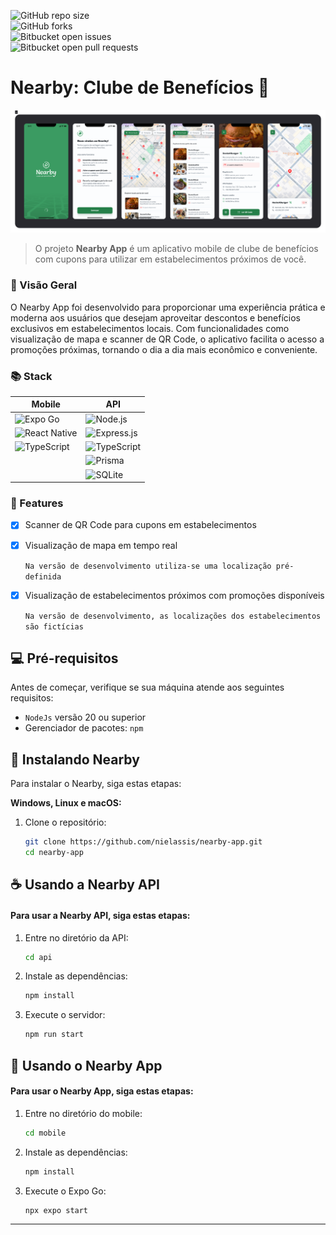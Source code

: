 ![GitHub repo size](https://img.shields.io/github/repo-size/nielassis/nearby-app?style=for-the-badge)  
![GitHub forks](https://img.shields.io/github/forks/nielassis/nearby-app?style=for-the-badge)  
![Bitbucket open issues](https://img.shields.io/bitbucket/issues/nielassis/nearby-app?style=for-the-badge)  
![Bitbucket open pull requests](https://img.shields.io/bitbucket/pr-raw/nielassis/nearby-app?style=for-the-badge)

# Nearby: Clube de Benefícios 📌

<img src="./images/design.png" alt="Exemplo imagem">

> O projeto **Nearby App** é um aplicativo mobile de clube de benefícios com cupons para utilizar em estabelecimentos próximos de você.

### 🌟 Visão Geral

O Nearby App foi desenvolvido para proporcionar uma experiência prática e moderna aos usuários que desejam aproveitar descontos e benefícios exclusivos em estabelecimentos locais. Com funcionalidades como visualização de mapa e scanner de QR Code, o aplicativo facilita o acesso a promoções próximas, tornando o dia a dia mais econômico e conveniente.

### 📚 Stack

| Mobile                                                                                                              | API                                                                                                               |
| ------------------------------------------------------------------------------------------------------------------- | ----------------------------------------------------------------------------------------------------------------- |
| ![Expo Go](https://img.shields.io/badge/Expo%20Go-000000?style=for-the-badge&logo=expo&logoColor=white)             | ![Node.js](https://img.shields.io/badge/Node.js-339933?style=for-the-badge&logo=nodedotjs&logoColor=white)        |
| ![React Native](https://img.shields.io/badge/React%20Native-20232A?style=for-the-badge&logo=react&logoColor=61DAFB) | ![Express.js](https://img.shields.io/badge/Express.js-404D59?style=for-the-badge)                                 |
| ![TypeScript](https://img.shields.io/badge/TypeScript-007ACC?style=for-the-badge&logo=typescript&logoColor=white)   | ![TypeScript](https://img.shields.io/badge/TypeScript-007ACC?style=for-the-badge&logo=typescript&logoColor=white) |
|                                                                                                                     | ![Prisma](https://img.shields.io/badge/Prisma-2D3748?style=for-the-badge&logo=prisma&logoColor=white)             |
|                                                                                                                     | ![SQLite](https://img.shields.io/badge/SQLite-003B57?style=for-the-badge&logo=sqlite&logoColor=white)             |

### 🔗 Features

- [x] Scanner de QR Code para cupons em estabelecimentos
- [x] Visualização de mapa em tempo real

  `Na versão de desenvolvimento utiliza-se uma localização pré-definida`

- [x] Visualização de estabelecimentos próximos com promoções disponíveis

  `Na versão de desenvolvimento, as localizações dos estabelecimentos são fictícias`

## 💻 Pré-requisitos

Antes de começar, verifique se sua máquina atende aos seguintes requisitos:

- `NodeJs` versão 20 ou superior
- Gerenciador de pacotes: `npm`

## 🚀 Instalando Nearby

Para instalar o Nearby, siga estas etapas:

**Windows, Linux e macOS:**

1. Clone o repositório:
   ```bash
   git clone https://github.com/nielassis/nearby-app.git
   cd nearby-app
   ```

## ☕ Usando a Nearby API

#### Para usar a Nearby API, siga estas etapas:

1. Entre no diretório da API:

   ```bash
   cd api
   ```

2. Instale as dependências:

   ```bash
   npm install
   ```

3. Execute o servidor:
   ```bash
   npm run start
   ```

## 📱 Usando o Nearby App

#### Para usar o Nearby App, siga estas etapas:

1. Entre no diretório do mobile:

   ```bash
   cd mobile
   ```

2. Instale as dependências:

   ```bash
   npm install
   ```

3. Execute o Expo Go:
   ```bash
   npx expo start
   ```

---
